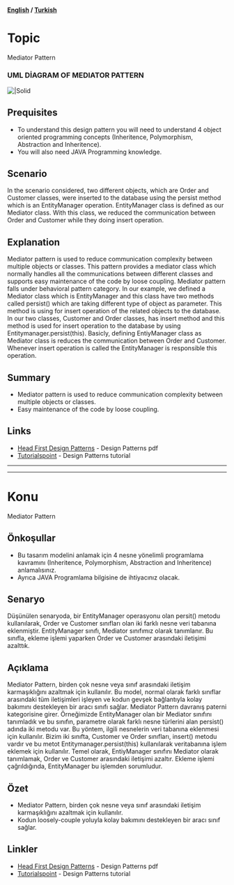 #### [English](#topic) / [Turkish](#konu)
# Topic

Mediator Pattern
### UML DİAGRAM OF MEDIATOR PATTERN

![|Solid](https://raw.githubusercontent.com/incubationhub/jee.oop/master/com.ihub.jee.oop/dp/behavioral/mediator/images/meditorUML.PNG)

## Prequisites

* To understand this design pattern you will need to understand 4 object oriented programming concepts (Inheritence, Polymorphism, Abstraction and Inheritence). 
* You will also need JAVA Programming knowledge.

## Scenario

In the scenario considered, two different objects, which are Order and Customer classes, were inserted to the database using the persist method which is an EntityManager operation. EntityManager class is defined as our Mediator class. With this class, we reduced the communication between Order and Customer while they doing insert operation. 


## Explanation

Mediator pattern is used to reduce communication complexity between multiple objects or classes. This pattern provides a mediator class which normally handles all the communications between different classes and supports easy maintenance of the code by loose coupling. Mediator pattern falls under behavioral pattern category. In our example, we defined a Mediator class which is EntityManager and this class have two methods called persist() which are taking different type of object as parameter. This method is using for insert operation of the related objects to the database. In our two classes, Customer and Order classes, has insert method and this method is used for insert operation to the database by using Entitymanager.persist(this). Basicly, defining EntiyManager class as Mediator class is reduces the communication between Order and Customer. Whenever insert operation is called the EntityManager is responsible this operation. 

## Summary

* Mediator pattern is used to reduce communication complexity between multiple objects or classes.
* Easy maintenance of the code by loose coupling.

## Links

* [Head First Design Patterns](https://github.com/kanastasov/Advanced-Java-Programming--First-Semeste-/blob/master/Design%20Patterns%20For%20Dummies%20%26%20HeadFirst/head%20first%20design%20patterns%20-%20ora%202004.pdf) - Design Patterns pdf
* [Tutorialspoint](https://www.tutorialspoint.com/design_pattern/builder_pattern.htm) - Design Patterns tutorial

---
---

# Konu

Mediator Pattern

## Önkoşullar

* Bu tasarım modelini anlamak için 4 nesne yönelimli programlama kavramını (Inheritence, Polymorphism, Abstraction and Inheritence) anlamalısınız. 
* Ayrıca JAVA Programlama bilgisine de ihtiyacınız olacak.

## Senaryo

Düşünülen senaryoda, bir EntityManager operasyonu olan persit() metodu kullanılarak, Order ve Customer sınıfları olan iki farklı nesne veri tabanına eklenmiştir. EntityManager sınıfı, Mediator sınıfımız olarak tanımlanır. Bu sınıfla, ekleme işlemi yaparken Order ve Customer arasındaki iletişimi azalttık.

## Açıklama

Mediator Pattern, birden çok nesne veya sınıf arasındaki iletişim karmaşıklığını azaltmak için kullanılır. Bu model, normal olarak farklı sınıflar arasındaki tüm iletişimleri işleyen ve kodun gevşek bağlantıyla kolay bakımını destekleyen bir aracı sınıfı sağlar. Mediator Pattern davranış paterni kategorisine girer. Örneğimizde EntityManager olan bir Mediator sınıfını tanımladık ve bu sınıfın, parametre olarak farklı nesne türlerini alan persist() adında iki metodu var. Bu yöntem, ilgili nesnelerin veri tabanına eklenmesi için kullanılır. Bizim iki sınıfta, Customer ve Order sınıfları, insert() metodu vardır ve bu metot Entitymanager.persist(this) kullanılarak veritabanına işlem eklemek için kullanılır. Temel olarak, EntiyManager sınıfını Mediator olarak tanımlamak, Order ve Customer arasındaki iletişimi azaltır. Ekleme işlemi çağrıldığında, EntityManager bu işlemden sorumludur.

## Özet

* Mediator Pattern, birden çok nesne veya sınıf arasındaki iletişim karmaşıklığını azaltmak için kullanılır.
* Kodun loosely-couple yoluyla kolay bakımını destekleyen bir aracı sınıf sağlar.

## Linkler

* [Head First Design Patterns](https://github.com/kanastasov/Advanced-Java-Programming--First-Semeste-/blob/master/Design%20Patterns%20For%20Dummies%20%26%20HeadFirst/head%20first%20design%20patterns%20-%20ora%202004.pdf) - Design Patterns pdf
* [Tutorialspoint](https://www.tutorialspoint.com/design_pattern/builder_pattern.htm) - Design Patterns tutorial

